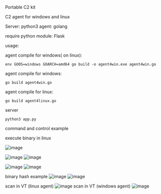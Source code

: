 Portable C2 kit

C2 agent for windows and linux


Server:   python3
agent:    golang

require python module:  Flask

usage:

agent compile for windows( on linux):

```
env GOOS=windows GOARCH=amd64 go build -o agent4win.exe agent4win.go
```
agent compile for windows:
```
go build agent4win.go
```


agent compile for linux:
```
go build agent4linux.go
```


server 
```
python3 app.py
```
command and control example


execute binary in linux




![image](https://github.com/G01d3nW01f/PortableC2Kit/assets/75846902/8568ba11-8a0d-4901-8b86-0c4d3766958e)

![image](https://github.com/G01d3nW01f/PortableC2Kit/assets/75846902/eb203560-3172-4860-ba80-662f3cd3c641)
![image](https://github.com/G01d3nW01f/PortableC2Kit/assets/75846902/7a6d4efc-a325-484f-b6cb-01ab3e09ae30)


![image](https://github.com/G01d3nW01f/PortableC2Kit/assets/75846902/a4653f9d-0cae-4fc8-aa4b-20b94e79c771)
![image](https://github.com/G01d3nW01f/PortableC2Kit/assets/75846902/6763b525-e626-4ab2-b493-bd8b065b2215)


binary hash example
![image](https://github.com/G01d3nW01f/PortableC2Kit/assets/75846902/6f31affb-0856-40dc-97ff-8258e498a2f4)
![image](https://github.com/G01d3nW01f/PortableC2Kit/assets/75846902/d5651b96-1fb7-40ab-b1c7-ae1e28087adb)

scan in VT (linux agent)
![image](https://github.com/G01d3nW01f/PortableC2Kit/assets/75846902/39657a79-4731-454b-b33b-1276bcf9188a)
scan in VT (windows agent)
![image](https://github.com/G01d3nW01f/PortableC2Kit/assets/75846902/86d82582-5bec-41fd-bcb0-394689c0655b)
